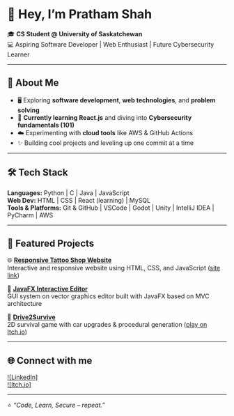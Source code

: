 # 👋 Hey, I’m Pratham Shah

🎓 **CS Student @ University of Saskatchewan**  
💻 Aspiring Software Developer | Web Enthusiast | Future Cybersecurity Learner  

---

## 🚀 About Me
- 🖥️ Exploring **software development**, **web technologies**, and **problem solving**
- 🌱 **Currently learning React.js** and diving into **Cybersecurity fundamentals (101)**
- ☁️ Experimenting with **cloud tools** like AWS & GitHub Actions
- ✨ Building cool projects and leveling up one commit at a time  

---

## 🛠️ Tech Stack
**Languages:** Python | C | Java | JavaScript  
**Web Dev:** HTML | CSS | React (learning) | MySQL  
**Tools & Platforms:** Git & GitHub | VSCode | Godot | Unity | IntelliJ IDEA | PyCharm | AWS  

---

## 📂 Featured Projects
🌐 [**Responsive Tattoo Shop Website**](https://github.com/prathamshah2207/The-Tattooer-website)  
Interactive and responsive website using HTML, CSS, and JavaScript  ([site link](https://prathamshah2207.github.io/The-Tattooer-website/))

📄 [**JavaFX Interactive Editor**](https://github.com/prathamshah2207/interactive-vector-drawing-app)  
GUI system on vector graphics editor built with JavaFX based on MVC architecture

🚗 [**Drive2Survive**](https://github.com/prathamshah2207/Drive-2-Survive)  
2D survival game with car upgrades & procedural generation ([play on Itch.io](https://prash2207.itch.io/drive-2-survive))  

---

## 🌐 Connect with me
[![LinkedIn]](https://www.linkedin.com/in/pratham-shah-057274190/)  
[![Itch.io]](https://prash2207.itch.io/)  

---

⭐ *“Code, Learn, Secure – repeat.”*
